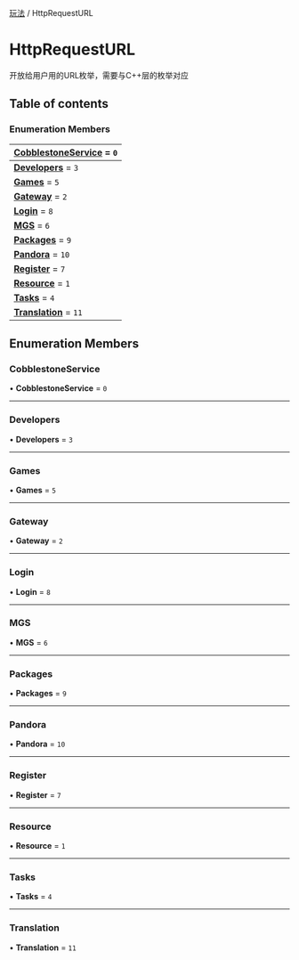 [玩法](../groups/玩法.玩法.md) / HttpRequestURL

# HttpRequestURL <Badge type="tip" text="Enumeration" /> <Score text="HttpRequestURL" />

开放给用户用的URL枚举，需要与C++层的枚举对应

## Table of contents

### Enumeration Members <Score text="Enumeration" /> 
| **[CobblestoneService](mw.HttpRequestURL.md#cobblestoneservice)** = ``0``  |
| :----- |
| **[Developers](mw.HttpRequestURL.md#developers)** = ``3`` |
| **[Games](mw.HttpRequestURL.md#games)** = ``5`` |
| **[Gateway](mw.HttpRequestURL.md#gateway)** = ``2`` |
| **[Login](mw.HttpRequestURL.md#login)** = ``8`` |
| **[MGS](mw.HttpRequestURL.md#mgs)** = ``6`` |
| **[Packages](mw.HttpRequestURL.md#packages)** = ``9`` |
| **[Pandora](mw.HttpRequestURL.md#pandora)** = ``10`` |
| **[Register](mw.HttpRequestURL.md#register)** = ``7`` |
| **[Resource](mw.HttpRequestURL.md#resource)** = ``1`` |
| **[Tasks](mw.HttpRequestURL.md#tasks)** = ``4`` |
| **[Translation](mw.HttpRequestURL.md#translation)** = ``11`` |

## Enumeration Members

### CobblestoneService <Score text="CobblestoneService" /> 

• **CobblestoneService** = ``0``

___

### Developers <Score text="Developers" /> 

• **Developers** = ``3``

___

### Games <Score text="Games" /> 

• **Games** = ``5``

___

### Gateway <Score text="Gateway" /> 

• **Gateway** = ``2``

___

### Login <Score text="Login" /> 

• **Login** = ``8``

___

### MGS <Score text="MGS" /> 

• **MGS** = ``6``

___

### Packages <Score text="Packages" /> 

• **Packages** = ``9``

___

### Pandora <Score text="Pandora" /> 

• **Pandora** = ``10``

___

### Register <Score text="Register" /> 

• **Register** = ``7``

___

### Resource <Score text="Resource" /> 

• **Resource** = ``1``

___

### Tasks <Score text="Tasks" /> 

• **Tasks** = ``4``

___

### Translation <Score text="Translation" /> 

• **Translation** = ``11``
